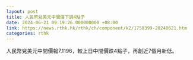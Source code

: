 ```yaml
---
layout: post
title: 人民幣兌美元中間價下調4點子
date: 2024-06-21 09:19:26.000000000 +08:00
link: https://news.rthk.hk/rthk/ch/component/k2/1758399-20240621.htm
categories: rthk
---
```


人民幣兌美元中間價報7.1196，較上日中間價跌4點子，再創近7個月新低。
